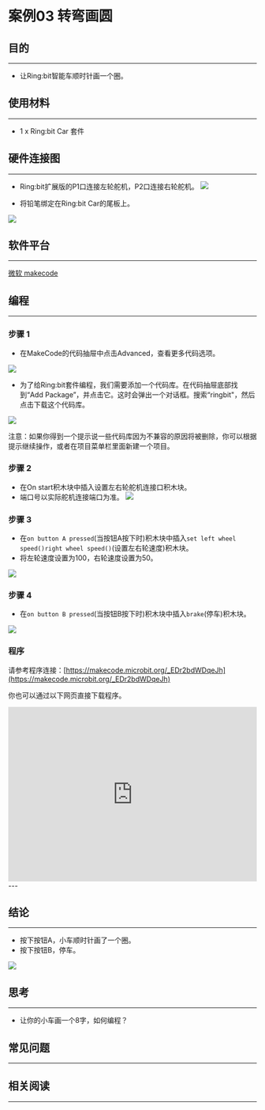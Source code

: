 # 案例03 转弯画圆

## 目的
---
- 让Ring:bit智能车顺时针画一个圈。

## 使用材料
---
- 1 x Ring:bit Car 套件

## 硬件连接图
---
- Ring:bit扩展版的P1口连接左轮舵机，P2口连接右轮舵机。
![](./images/jBVHea8.png)

- 将铅笔绑定在Ring:bit Car的尾板上。

![](./images/EfYkq79.jpg)

## 软件平台
---
[微软 makecode](https://makecode.microbit.org/#)

## 编程
---
### 步骤 1
- 在MakeCode的代码抽屉中点击Advanced，查看更多代码选项。

![](./images/2qCyzQ7.png)

- 为了给Ring:bit套件编程，我们需要添加一个代码库。在代码抽屉底部找到“Add Package”，并点击它。这时会弹出一个对话框。搜索“ringbit"，然后点击下载这个代码库。

![](./images/1Wq2Mov.jpg)

注意：如果你得到一个提示说一些代码库因为不兼容的原因将被删除，你可以根据提示继续操作，或者在项目菜单栏里面新建一个项目。

### 步骤 2

- 在On start积木块中插入设置左右轮舵机连接口积木块。
- 端口号以实际舵机连接端口为准。
![](./images/igG5TVD.png)

### 步骤 3

- 在`on button A pressed`(当按钮A按下时)积木块中插入`set left wheel speed()right wheel speed()`(设置左右轮速度)积木块。
- 将左轮速度设置为100，右轮速度设置为50。

![](./images/Mnakk7a.png)


### 步骤 4

- 在`on button B pressed`(当按钮B按下时)积木块中插入`brake`(停车)积木块。

![](./images/4UStidJ.png)


### 程序

请参考程序连接：[https://makecode.microbit.org/_EDr2bdWDqeJh](https://makecode.microbit.org/_EDr2bdWDqeJh)

你也可以通过以下网页直接下载程序。

<div style="position:relative;height:0;padding-bottom:70%;overflow:hidden;"><iframe style="position:absolute;top:0;left:0;width:100%;height:100%;" src="https://makecode.microbit.org/#pub:_EDr2bdWDqeJh" frameborder="0" sandbox="allow-popups allow-forms allow-scripts allow-same-origin"></iframe></div>  
---


## 结论
---
- 按下按钮A，小车顺时针画了一个圈。
- 按下按钮B，停车。

![](./images/HStJeJY.jpg)

## 思考
---
- 让你的小车画一个8字，如何编程？

## 常见问题
---


## 相关阅读  
---

